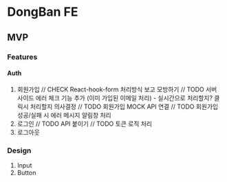 # DongBan FE

## MVP

### Features

#### Auth

1. 회원가입
   // CHECK React-hook-form 처리방식 보고 모방하기
   // TODO 서버 사이드 에러 체크 기능 추가 (이미 가입된 이메일 처리) - 실시간으로 처리할지? 클릭시 처리할지 의사결정
   // TODO 회원가입 MOCK API 연결
   // TODO 회원가입 성공/실패 시 에러 메시지 알림창 처리
2. 로그인
// TODO API 붙이기 
// TODO 토큰 로직 처리
3. 로그아웃

### Design

1. Input
2. Button
